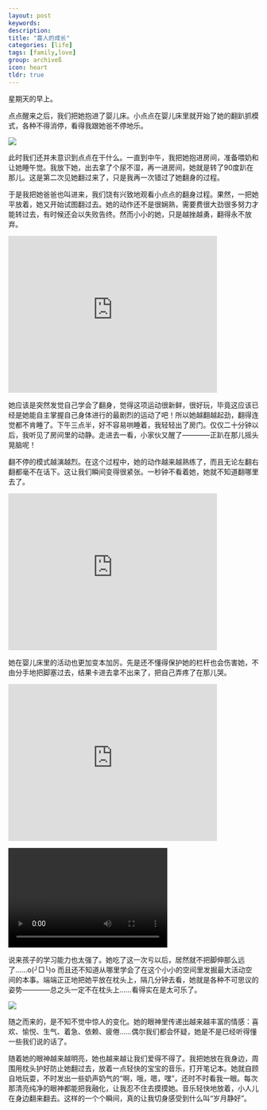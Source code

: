 ```yaml
---
layout: post
keywords: 
description: 
title: "喜人的成长"
categories: [life]
tags: [family,love]
group: archiveß
icon: heart
tldr: true
---
```


星期天的早上。

点点醒来之后，我们把她抱进了婴儿床。小点点在婴儿床里就开始了她的翻趴抓模式，各种不得消停，看得我跟她爸不停地乐。

<img src="../../../../image/post/160223_a.JPG" />

此时我们还并未意识到点点在干什么。一直到中午，我把她抱进房间，准备喂奶和让她睡午觉。我放下她，出去拿了个尿不湿，再一进房间，她就是转了90度趴在那儿。这是第二次见她翻过来了，只是我再一次错过了她翻身的过程。

于是我把她爸爸也叫进来，我们饶有兴致地观看小点点的翻身过程。果然，一把她平放着，她又开始试图翻过去。她的动作还不是很娴熟，需要费很大劲很多努力才能转过去，有时候还会以失败告终。然而小小的她，只是越挫越勇，翻得永不放弃。

<iframe width="420" height="315" src="https://www.youtube.com/embed/SUhZUPzisyA" frameborder="0" allowfullscreen></iframe>

她应该是突然发觉自己学会了翻身，觉得这项运动很新鲜，很好玩，毕竟这应该已经是她能自主掌握自己身体进行的最剧烈的运动了吧！所以她越翻越起劲，翻得连觉都不肯睡了。下午三点半，好不容易哄睡着，我轻轻出了房门。仅仅二十分钟以后，我听见了房间里的动静。走进去一看，小家伙又醒了————正趴在那儿摇头晃脑呢！

翻不停的模式越演越烈。在这个过程中，她的动作越来越熟练了，而且无论左翻右翻都毫不在话下。这让我们瞬间变得很紧张。一秒钟不看着她，她就不知道翻哪里去了。

<iframe width="420" height="315" src="https://www.youtube.com/embed/wBguPoim9Q8" frameborder="0" allowfullscreen></iframe>

她在婴儿床里的活动也更加变本加厉。先是还不懂得保护她的栏杆也会伤害她，不由分手地把脚塞过去，结果卡进去拿不出来了，把自己弄疼了在那儿哭。

<iframe width="420" height="315" src="https://www.youtube.com/embed/n4CQJvfZDyw" frameborder="0" allowfullscreen></iframe>

<video src="../../../../video/160221_she_got_stuck.mp4" width="320" height="200" controls preload></video>


说来孩子的学习能力也太强了。她吃了这一次亏以后，居然就不把脚伸那么远了……o(╯□╰)o 而且还不知道从哪里学会了在这个小小的空间里发掘最大活动空间的本事。端端正正地把她平放在枕头上，隔几分钟去看，她就是各种不可思议的姿势————总之头一定不在枕头上……看得实在是太可乐了。

<img src="../../../../image/post/160223_b.JPG" />

随之而来的，是不知不觉中惊人的变化。她的眼神里传递出越来越丰富的情感：喜欢、愉悦、生气、着急、依赖、疲倦……偶尔我们都会怀疑，她是不是已经听得懂一些我们说的话了。

随着她的眼神越来越明亮，她也越来越让我们爱得不得了。我把她放在我身边，周围用枕头护好防止她翻过去，放着一点轻快的宝宝的音乐，打开笔记本。她就自顾自地玩耍，不时发出一些奶声奶气的“啊，哦，嗯，嘿”，还时不时看我一眼。每次那清亮纯净的眼神都能把我融化，让我忍不住去摸摸她。音乐轻快地放着，小人儿在身边翻来翻去。这样的一个个瞬间，真的让我切身感受到什么叫“岁月静好”。


